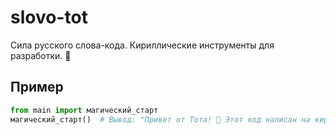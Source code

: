 # slovo-tot
Сила русского слова-кода. Кириллические инструменты для разработки. 🔮
## Пример  
```python  
from main import магический_старт  
магический_старт()  # Вывод: "Привет от Тота! 🌌 Этот код написан на кириллице." 
